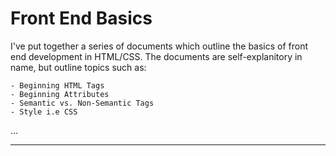 # Front End Basics

I've put together a series of documents which outline the basics of front end development
in HTML/CSS. The documents are self-explanitory in name, but outline topics such as:

	- Beginning HTML Tags
	- Beginning Attributes
	- Semantic vs. Non-Semantic Tags
	- Style i.e CSS
...

---


